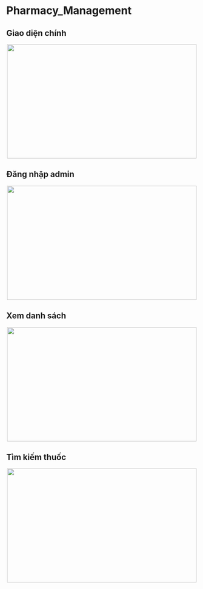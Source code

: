 # Pharmacy_Management

## Giao diện chính
<p align="center">
    <img src="https://res.cloudinary.com/dl3hvap4a/image/upload/v1695998135/%E1%BA%A2nh1_trov9u.png" style="width:500px;height:300px" />
</p>

## Đăng nhập admin
<p align="center">
    <img src="https://res.cloudinary.com/dl3hvap4a/image/upload/v1695998135/%E1%BA%A2nh2_vhgfgt.png" style="width:500px;height:300px" />
</p>

## Xem danh sách
<p align="center">
    <img src="https://res.cloudinary.com/dl3hvap4a/image/upload/v1695998135/%E1%BA%A2nh4_fpnskx.pngg" style="width:500px;height:300px" />
</p>


## Tìm kiếm thuốc
<p align="center">
    <img src="https://res.cloudinary.com/dl3hvap4a/image/upload/v1695998136/%E1%BA%A2nh6_vmz7ut.png" style="width:500px;height:300px" />
</p>
